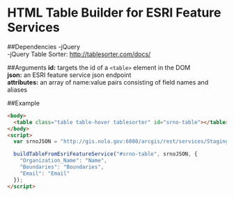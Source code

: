 HTML Table Builder for ESRI Feature Services
===========================================

##Dependencies
-jQuery  
-jQuery Table Sorter:
http://tablesorter.com/docs/

##Arguments
**id:** targets the id of a ```<table>``` element in the DOM  
**json:** an ESRI feature service json endpoint  
**attributes:** an array of name:value pairs consisting of field names and aliases  

##Example
```html
<body>
  <table class="table table-hover tablesorter" id="srno-table"></table>
</body>
<script>
  var srnoJSON = "http://gis.nola.gov:6080/arcgis/rest/services/Staging/SelfReportedN/MapServer/0/query?where=1%3D1&text=&objectIds=&time=&geometry=&geometryType=esriGeometryEnvelope&inSR=&spatialRel=esriSpatialRelIntersects&relationParam=&outFields=*&returnGeometry=true&maxAllowableOffset=&geometryPrecision=&outSR=&returnIdsOnly=false&returnCountOnly=false&orderByFields=&groupByFieldsForStatistics=&outStatistics=&returnZ=false&returnM=false&gdbVersion=&returnDistinctValues=false&f=pjson"

  buildTableFromEsriFeatureService("#srno-table", srnoJSON, {
    "Organization_Name": "Name",
    "Boundaries": "Boundaries",
    "Email": "Email"
  });
</script>
```